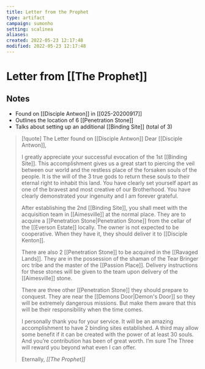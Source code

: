 ```yaml
---
title: Letter from the Prophet
type: artifact
campaign: sumonho
setting: scalinea
aliases:
created: 2022-05-23 12:17:48
modified: 2022-05-23 12:17:48
---
```


# Letter from [[The Prophet]]

## Notes

- Found on [[Disciple Antwon]] in [[025-20200917]]
- Outlines the location of 6 [[Penetration Stone]]
- Talks about setting up an additional [[Binding Site]] (total of 3)

>[!quote] The Letter found on [[Disciple Antwon]]
>Dear [[Disciple Antwon]],
>
>I greatly appreciate your successful evocation of the 1st [[Binding Site]]. This accomplishment gives us a great start to piercing the veil between our world and the restless place of the forsaken souls of the people. It is the will of the 3 true gods to return these souls to their eternal right to inhabit this land. You have clearly set yourself apart as one of the bravest and most creative of our Brotherhood. You have clearly demonstrated your ingenuity and I am forever grateful.
>
>After establishing the 2nd [[Binding Site]], you shall meet with the acquisition team in [[Aimesville]] at the normal place. They are to acquire a [[Penetration Stone|Penetration Stone]] from the cellar of the [[Everson Estate]] locally. The owner is not expected to be cooperative. When they have it, they should deliver it to [[Disciple Kenton]].
>
>There are also 2 [[Penetration Stone]] to be acquired in the [[Ravaged Lands]]. They are in the possession of the shaman of the Tear Bringer orc tribe and the master of the [[Passion Place]]. Delivery instructions for these stones will be given to the team upon delivery of the [[Aimesville]] stone.
>
>There are three other [[Penetration Stone]] they should prepare to conquest. They are near the [[Demons Door|Demon's Door]] so they will be extremely dangerous missions. But make them aware that this will be their responsibility when the time comes.
>
>I personally thank you for your service. It will be an amazing accomplishment to have 2 binding sites established. A third may allow some benefit if it can be created with the power of at least 30 souls. And you’re contribution has been of great worth. I’m sure The Three will reward you beyond what even I can offer. 
>
>Eternally,
><cite>[[The Prophet]]</cite>
